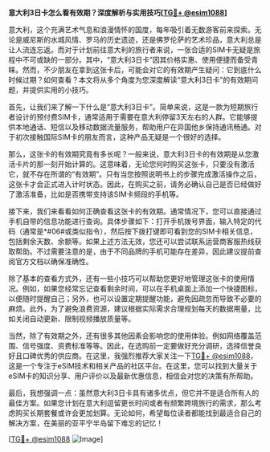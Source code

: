 **意大利3日卡怎么看有效期？深度解析与实用技巧[[TG💪+ @esim1088](https://t.me/s/esim1088)]**

意大利，这个充满艺术气息和浪漫情怀的国度，每年吸引着无数游客前来探索。无论是威尼斯的水城风情、罗马的历史遗迹，还是佛罗伦萨的艺术珍品，意大利总是让人流连忘返。而对于计划前往意大利的旅行者来说，一张合适的SIM卡无疑是旅程中不可或缺的一部分。其中，“意大利3日卡”因其价格实惠、使用便捷而备受青睐。然而，不少朋友在拿到这张卡后，可能会对它的有效期产生疑问：它到底什么时候过期？如何查看？本文将从多个角度为您深度解读“意大利3日卡”的有效期问题，并提供实用的小技巧。

首先，让我们来了解一下什么是“意大利3日卡”。简单来说，这是一款为短期旅行者设计的预付费SIM卡，通常适用于需要在意大利停留3天左右的人群。它能够提供本地通话、短信以及移动数据流量服务，帮助用户在异国他乡保持通讯畅通。对于初次接触国际SIM卡的朋友而言，这种产品无疑是一个很好的选择。

那么，这张卡的有效期究竟有多长呢？一般来说，意大利3日卡的有效期是从您激活卡片的那一刻开始计算的。这意味着，无论您何时购买这张卡，只要没有激活它，就不存在所谓的“有效期”。只有当您按照说明书上的步骤完成激活操作之后，这张卡才会正式进入计时状态。因此，在购买之前，请务必确认自己是否已经做好了激活准备，比如是否携带支持该SIM卡频段的手机等。

接下来，我们来看看如何正确查看这张卡的有效期。通常情况下，您可以直接通过手机自带的信息功能进行查询。具体步骤如下：打开手机拨号界面，输入特定的代码（通常是*#06#或类似指令），然后按下拨打键即可看到您的SIM卡相关信息，包括剩余天数、余额等。如果上述方法无效，您还可以尝试联系运营商客服热线获取帮助。不过需要注意的是，由于不同品牌的手机可能存在差异，因此建议提前查阅官方文档以确保准确性。

除了基本的查看方式外，还有一些小技巧可以帮助您更好地管理这张卡的使用情况。例如，如果您经常忘记查看剩余时间，可以在手机桌面上添加一个快捷图标，以便随时提醒自己；另外，也可以设置定期提醒功能，避免因疏忽而导致不必要的麻烦。此外，为了避免浪费资源，建议根据实际需求合理规划每天的数据用量，比如关闭自动更新、限制视频播放质量等。

当然，除了有效期之外，还有很多其他因素会影响您的使用体验。例如网络覆盖范围、信号强度、资费标准等等。因此，在选购前一定要做好充分调研，选择信誉良好且口碑优秀的供应商。在这里，我强烈推荐大家关注一下[TG💪+ @esim1088](https://t.me/s/esim1088)，这是一个专注于eSIM技术和相关产品的社区平台。在这里，您可以找到大量关于eSIM卡的知识分享、用户评价以及最新优惠信息，相信会对您的决策有所帮助。

最后，我想强调一点：虽然意大利3日卡具有诸多优点，但它并不是适合所有人的最佳方案。如果您计划在意大利逗留更长时间或者有频繁跨境旅行的需求，那么考虑购买长期套餐或许会更加划算。无论如何，希望每位读者都能找到最适合自己的解决方案，在美丽的亚平宁半岛留下难忘的记忆！

[[TG💪+ @esim1088](https://t.me/s/esim1088) ![Image](https://i.postimg.cc/4NQfJmqS/Snipaste-2025-05-13-00-14-12.png)]